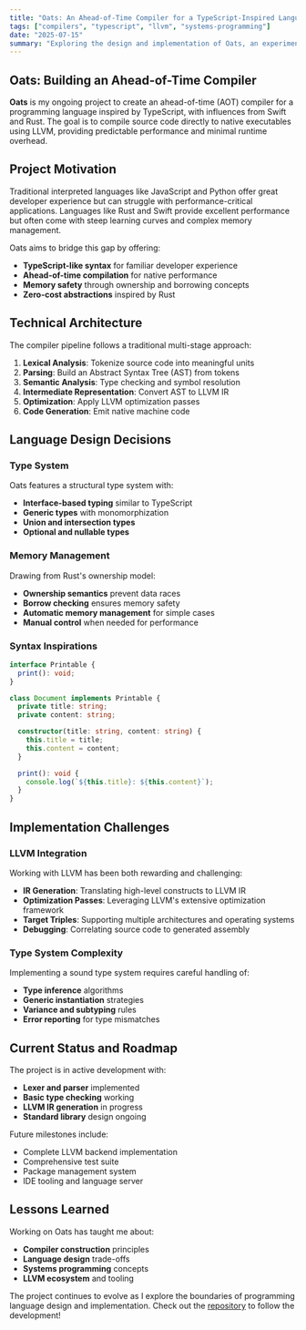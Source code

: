 ```yaml
---
title: "Oats: An Ahead-of-Time Compiler for a TypeScript-Inspired Language"
tags: ["compilers", "typescript", "llvm", "systems-programming"]
date: "2025-07-15"
summary: "Exploring the design and implementation of Oats, an experimental ahead-of-time compiler that compiles a TypeScript-inspired language to native executables via LLVM."
---
```


## Oats: Building an Ahead-of-Time Compiler

**Oats** is my ongoing project to create an ahead-of-time (AOT) compiler for a
programming language inspired by TypeScript, with influences from Swift and
Rust. The goal is to compile source code directly to native executables using
LLVM, providing predictable performance and minimal runtime overhead.

## Project Motivation

Traditional interpreted languages like JavaScript and Python offer great
developer experience but can struggle with performance-critical applications.
Languages like Rust and Swift provide excellent performance but often come with
steep learning curves and complex memory management.

Oats aims to bridge this gap by offering:

- **TypeScript-like syntax** for familiar developer experience
- **Ahead-of-time compilation** for native performance
- **Memory safety** through ownership and borrowing concepts
- **Zero-cost abstractions** inspired by Rust

## Technical Architecture

The compiler pipeline follows a traditional multi-stage approach:

1. **Lexical Analysis**: Tokenize source code into meaningful units
2. **Parsing**: Build an Abstract Syntax Tree (AST) from tokens
3. **Semantic Analysis**: Type checking and symbol resolution
4. **Intermediate Representation**: Convert AST to LLVM IR
5. **Optimization**: Apply LLVM optimization passes
6. **Code Generation**: Emit native machine code

## Language Design Decisions

### Type System

Oats features a structural type system with:

- **Interface-based typing** similar to TypeScript
- **Generic types** with monomorphization
- **Union and intersection types**
- **Optional and nullable types**

### Memory Management

Drawing from Rust's ownership model:

- **Ownership semantics** prevent data races
- **Borrow checking** ensures memory safety
- **Automatic memory management** for simple cases
- **Manual control** when needed for performance

### Syntax Inspirations

```typescript
interface Printable {
  print(): void;
}

class Document implements Printable {
  private title: string;
  private content: string;

  constructor(title: string, content: string) {
    this.title = title;
    this.content = content;
  }

  print(): void {
    console.log(`${this.title}: ${this.content}`);
  }
}
```

## Implementation Challenges

### LLVM Integration

Working with LLVM has been both rewarding and challenging:

- **IR Generation**: Translating high-level constructs to LLVM IR
- **Optimization Passes**: Leveraging LLVM's extensive optimization framework
- **Target Triples**: Supporting multiple architectures and operating systems
- **Debugging**: Correlating source code to generated assembly

### Type System Complexity

Implementing a sound type system requires careful handling of:

- **Type inference** algorithms
- **Generic instantiation** strategies
- **Variance and subtyping** rules
- **Error reporting** for type mismatches

## Current Status and Roadmap

The project is in active development with:

- **Lexer and parser** implemented
- **Basic type checking** working
- **LLVM IR generation** in progress
- **Standard library** design ongoing

Future milestones include:

- Complete LLVM backend implementation
- Comprehensive test suite
- Package management system
- IDE tooling and language server

## Lessons Learned

Working on Oats has taught me about:

- **Compiler construction** principles
- **Language design** trade-offs
- **Systems programming** concepts
- **LLVM ecosystem** and tooling

The project continues to evolve as I explore the boundaries of programming
language design and implementation. Check out the
[repository](https://gitlab.com/Chrono-byte/oats) to follow the development!

